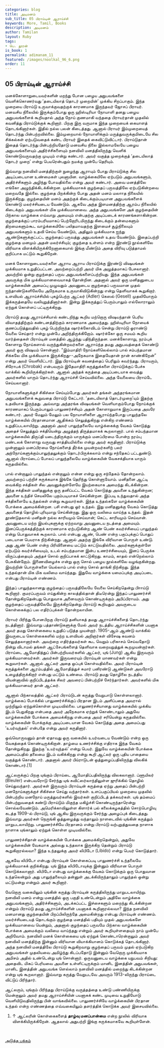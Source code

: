 ```yaml
---
categories: blog
title: அடிமனம்
sub_title: 05 பிராய்டின் ஆராய்ச்சி
keywords: More, Tamil, Books
description: அடிமனம்
author: Tamilan
layout: Ruby
tags:
- பெ. தூரன்
is_book: 1
permalink: adimanam_11
featured: /images/noolkal_96_6.png
order: 11
---
```



## 05 பிராய்டின் ஆராய்ச்சி

மனக்கோளாறுடையவர்களின் மறந்து போன பழைய அநுபவங்களை வெளிக்கொணர்வது ‘தடையிலாத் தொடர் முறையின்’ முக்கிய சிறப்பாகும். இந்த முறையை பிராய்டு உருவாக்குவதற்குக் காரணமாக இருந்தவர் ஜோசப் பிராயர். மனவசிய நிலையில் இருக்கும்போது ஒரு ஹிஸ்டிரியா நோயாளி தனது பழைய அநுபவங்களைக் கூறியதால் அந்த நோய் குணமாகி வந்ததை பிராயர்தான் முதலில் கவனித்து பிராய்டுக்குக் கூறினார். பிறகு இரு வருமாக இந்த முறையைக் கையாளத் தொடங்கினார்கள். இதில் நல்ல பலன் கிடைத்தது. ஆனால் பிராயர் இம்முறையைத் தொடர்ந்து பின்பற்றவில்லை. இம்முறையால் நோயாளிக்கும் மருத்துவருக்குமிடையே சில சிக்கல்கள் ஏற்படுவதைக் கண்ட பிராயர் இதைக் கைவிட்டுவிட்டார். பிராய்டுதான் இதைத் தொடர்ந்து பின்பற்றியதோடு மனவசிய நிலை இல்லாமலேயே பழைய அநுபவங்களையும் அதிர்ச்சிகளையும் நனவிலி மனத்திலிருந்து வெளிக் கொண்டுவருவதற்கு முடியும் என்று கண்டார். அவர் வகுத்த முறைக்குத் ‘தடையிலாத் தொடர் முறை’ என்று பெயரென்பதும் நமக்கு முன்பே தெரியும்.

இவ்வாறு நனவிலி மனத்திற்குள் நுழைந்து ஆராயும் போது பிராய்டுக்கு சில அடிப்படையான உண்மைகள் புலனாயின. வாழ்க்கையிலே ஏற்படும் அநுபவங்களும், அதிர்ச்சிகளும் அழிந்து போவதில்லை என்று அவர் கண்டார். அவை மனத்திலே எங்கோ அழுந்திக்கிடக்கின்றன. முக்கியமாகக் குழந்தைப் பருவத்திலே ஏற்படுகின்றவை ﻿மறைவதே இல்லை. குழந்தை பிறக்கின்ற போது அதன் மனம் மலாாத நிலையில் இருக்கிறது. குழந்தையின் மனம் அதற்குக் கிடைக்கும்படியான அநுபவங்களைக் கொண்டு மலர்ச்சியடைய வேண்டும். ஆகவே அந்த இளமனத்திற்கு ஆரம்ப நிலையில் கிடைக்கும் அநுபவங்கள் மிக முக்கியமானவை. அந்த அநுபவங்களே அக் குழந்தையின் பிற்கால வாழ்க்கை எவ்வாறு அமையும் என்பதற்கு அடிப்படைக் காரணங்களாகின்றன. குழந்தைக்குப் பாரம்பரியமாகப் பெற்றோரிடமிருந்து கிடைக்கும் தன்மைகளும் திறமைகளும்கூட வாழ்க்கையிலே பலிதமாவதற்கு இளமைச் சூழ்நிலையும் அநுபவங்களும் உதவி செய்ய வேண்டும், அதிலும் முக்கியமாக ஐந்து ஆண்டுகளுக்குட்பட்ட குழந்தைப் பருவத்து அநுபவங்கள் உதவ வேண்டும். இதைப்பற்றி குழந்தை மனமும் அதன் மலர்ச்சியும்; குழந்தை உள்ளம் என்ற இரண்டு நூல்களிலே விரிவாக விளக்கியிருக்கிறேனாகையால் இங்கு மீண்டும் அதை விரிவு படுத்தாமல் குறிப்பாக மட்டும் கூறுகிறேன்.

மனக் கோளாறுடையவர்களை ஆராய ஆராய பிராய்டுக்கு இரண்டு விஷயங்கள் முக்கியமாக உறுதிப்பட்டன. அவற்றைப்பற்றி அவர் மிக அழுத்தமாகப் பேசலானார். அவற்றில் ஒன்று குழந்தைப் பருவ அநுபவங்களைப்பற்றியது. இந்த அநுபவங்கள் அவருக்கு மிக முக்கியமானவையாகத் தோன்றின. அதனால் அவர் ஒரு மனிதனுடைய வாழ்க்கையின் அமைப்பு முழுவதும் அவனுடைய குழந்தைப் பருவமான முதல் ஐந்தாண்டுகளிலேயே அநேகமாக உருவாகிவிடுகின்றது என்று தெளிவாகக் கூறுகிறார். உளவியல் ஆராய்ச்சியில் புகழ்பெற்ற ஆட்லர் (Adler) கெஸல் (Gesell) முதலியோரும் இக்கருத்தையே வலியுறுத்தினார்கள். ﻿இன்று இக்கருத்துப் பெரும்பாலும் எல்லோராலும் ஏற்றுக் கொள்ளப் பட்டிருக்கிறது.

பிராய்டு தமது ஆராய்ச்சியால் கண்டறிந்து கூறிய மற்றொரு விஷயந்தான் பெரிய விவாதத்திற்கும் கண்டனத்திற்கும் காரணமாக அமைந்தது. ஹிஸ்டிரியா நோயைக் குணப்படுத்துவதில் புகழ் பெற்றிருந்த ஷார்க்கோவிடம் சென்று பிராய்டு ஓராண்டு வேலை செய்தார் என்று முன்பே அறிந்திருக்கிறோம். ஷார்க்கோ ஒரு சமயம் கூறிய வார்த்தைகள் பிராய்டின் மனத்தில் ஆழ்ந்து பதிந்திருந்தன. மனக்கோளாறு, நரம்புக் கோளாறு நோய்களால் வருந்துகின்றவர்களை ஆராய்ந்த தமது அநுபவத்தைக் கொண்டு அவர் ஒரு விஷயம் சொன்னார். “இம்மாதிரி நோய்களிலெல்லாம் பால் சம்பந்தமான சிக்கலே மிக முக்கியமாக இருக்கிறது--அநேகமாக இதையேதான் நான் காண்கிறேன்” என்று அவர் வெளியிட்டார். இது பிராய்டின் கவனத்தைப் பெரிதும் கவர்ந்தது. பிராயரும், சிரோபக் (Chrobak) என்பவரும் இதேமாதிரி கருத்துக்களை பிராய்டுக்குப் பேச்சு வாக்கில் கூறியிருக்கிறார்கள். ஆனால் அந்தக் கருத்தை அடிப்படையாக வைத்து அவர்களில் யாரும் தொடர்ந்து ஆராய்ச்சி செய்யவில்லை. அந்த வேலையை பிராய்டே செய்யலானார்.

நோயாளிகளுக்குச் சிகிச்சை செய்யும்போது அவர்கள் தங்கள் அந்தரங்கமான அநுபவங்களைக் கூறுவதை பிராய்டு கேட்டார். ‘தடையிலாத் தொடர்முறை’யும் இதற்கு உதவியாக இருந்தது. அவ்வாறு அந்தரங்க விஷயங்கள் வெளியாகும்போது நோய்க்குக் காரணமாகப் பெரும்பாலும் பாலுணர்ச்சியும் அதன் கோளாறுமாக இருப்பதை அவரே கண்டார். அவர் மேலும் மேலும் பல நோயாளிகளை ஆராய்ந்தபோது பாலுந்தலே வாழ்க்கையில் பிரதானமான ஆதிக்கம் செலுத்துகிறது என்கிற எண்ணம் உறுதிப்படலாயிற்று. அதனால் அவர் பாலுந்தலையே வாழ்க்கைக்கு வேகம் கொடுத்து அதைச் செலுத்தும் சக்தியென்று அழுத்தந் திருத்தமாகக் கூறலானார். பால் சம்பந்தமான வாழ்க்கையில் திருப்தி யடைந்திருக்கும் யாருக்கும் மனப்பிரமை போன்ற நரம்பு மண்டலக் கோளாறு வருவது சாத்தியமில்லை என்று அவர் கருதினார். பிராய்டுக்கு முன்னாலும் மனப்பிரமை நோய்களைத் தீர்க்க முயன்றவர்களிற் பலர் அந்நோய்களுக்கும்பாலுந்தலுக்கும் தொடர்பிருக்கலாம் என்று சந்தேகப் பட்டதுண்டு. ஆனால் பிராய்டைப் போலப் பாலுந்தலையே வாழ்க்கையின் வேகசக்தியாக யாரும் கருதவில்லை.

பால் என்றாலும் பாலுந்தல் என்றாலும் என்ன என்று ஒரு சந்தேகம் தோன்றலாம். அவற்றைப் பற்றிச் சுருக்கமாக இங்கே தெரிந்து கொள்ளுவோம். மனிதனை ஆட்டி வைக்கிற சக்திகள் சில அவனுக்குள்ளேயே இயற்கையாக அமைந்து கிடக்கின்றன. இந்த சக்திகள் மனிதனுக்கு ஒரு தனிப்பட்ட வேகம் கொடுத்து அவனை உந்துகின்றன; அவனை உந்திச் செயலிலே புகும்படியாகச் செய்கின்றன. இப்படி உந்துவதால் அந்த சக்திகளையே உந்தல்கள் என்று கூறுவார்கள். இந்த உந்தல்களே வாழ்க்கையின் போக்கை அமைக்கின்றன. பசி என்பது ஓர் உந்தல். இது மனிதனுக்கு வேகம் கொடுத்து அவனைத் தொழில் புரியுமாறு செய்கின்றது. இது ஒரு வலிமை வாய்ந்த உந்தல். இதன் தூண்டுதலால் மனிதன் நல்ல காரியமும் செய்வான்; கெட்ட காரியமும் செய்வான். அவனுடைய மற்ற இயல்புகளுக்கு ஏற்றவாறு அவனுடைய நடத்தை அமையும். இனப்பெருக்கத்திற்குக் காரணமாக ஏற்படுகின்ற ஆண் பெண் கவர்ச்சியைப் பாலுந்தல் என்று பொதுவாகக் கூறலாம். பால் என்பது ஆண், பெண் என்ற பகுப்புக்குப் பொதுப் படையான பெயராக நிற்கின்றது. ஆனால் அதற்கு இங்கே விரிவான பொருள் உண்டு. அது ஆண் பெண் என்ற பிரிவினையை மட்டும் காட்டுவதில்லை. அவர்களுக்குள்ளே ஏற்படும் கவர்ச்சியையும், உடல் சம்பந்தமான இன்ப உணர்ச்சியையும், இனப் பெருக்க விருப்பத்தையும் அந்தச் சொல் குறிப்பாகக் காட்டுகிறது. காமம், காதல் என்றெல்லாம் பேசுகின்றோம். இணைவிழைச்சு என்று ஒரு சொல் பழைய நூல்களிலே வழங்குகின்றது. இவற்றின் பொருள்களை யெல்லாம் பால் என்ற சொல் தாங்கி நிற்கிறது. இந்த உந்தல்தான் மிக மிக வலிமை வாய்ந்தது. இதுவே வாழ்க்கை யமைப்புக்கு அடிப்படை என்பது பிராய்டின் எண்ணம்.

இந்தப் பாலுந்தலானது குழந்தைப் பருவத்திலேயே வேலை செய்கிறதென்று பிாாய்டு கூறினார். குமரப்பருவம் எய்துகின்ற காலத்தில்தான் திடீரென்று இந்தப் பாலுணர்ச்சி தோன்றுகிறதென்பது பொதுவாக அனைவரும் கொண்டிருக்கும் அபிப்பிராயம். அது குழந்தைப் பருவத்திலேயே இருக்கிறதென்று பிராய்டு கூறியதும் அவருடைய கொள்கைக்குப் பல எதிர்ப்புக்கள் தோன்றலாயின.

பிராயர் பிரிந்து போனபிறகு பிராய்டு தனியாகத் தமது ஆராய்ச்சிகளைத் தொடர்ந்து நடத்தினார். இவ்வாறு பத்தாண்டுகளுக்கு மேல் அவர் நடத்திய ஆராய்ச்சிகளின் பயனாக அவர் தமது கொள்கையை உறுதிப் படுத்த முயன்றார். 1905-ஆம் ஆண்டு வாக்கில் இவருடைய கொள்கைகளில் மற்ற உளவியல் அறிஞர்கள் விசேஷ கவனம் செலுத்தலானார்கள். அவற்றை எதிர்த்தவர்கள் கூட வெறும் பரிகாசம் செய்வதோடு நின்று விடாமல் தங்கள் ஆட்சேபங்களைத் தெளிவாக வறையறுத்துக் கூறமுயன்றார்கள். பிராய்டை ஆமோதித்துப் பின்பற்றியவர்களில் ஆட்லர், யுங் (Jung) ஆகிய இருவரும் முக்கியமானவர்கள். அவர்கள் இருவரையும் பிராய்டின் மாணவர்கள் என்று கூறுவார்கள். ஆனால் ஆட்லர் அதை ஒப்புக் கொள்வதில்லை. அவர் பிராய்டின் கருத்துக்களை ஆரம்பத்தில் ஆமோதித்துச் சுமார் பனிரண்டு ஆண்டுகள் அவரோடு உழைத்திருக்கிறார் என்பது மட்டும் உண்மை. பிராய்டு தமது தொழிலை நடத்திய வியன்னாவில் குறிப்பிடத்தக்க சிலர் அவரைப் பின்பற்றிச் சேர்ந்தார்கள். அவர்களில் மிக முக்கியமானவர் தான் ஆட்லர்.

ஆனால் பிற்காலத்தில் ஆட்லர் பிராய்டுடன் கருத்து வேறுபாடு கொள்ளலானார். வாழ்க்கைப் போக்கில் பாலுணர்ச்சிக்குப் பிரதான இடம் அளிப்பதை அவரால் முற்றிலும் ஏற்றுக்கொள்ள முடியவில்லை. பாலுணர்ச்சியானது வாழ்க்கையில் முக்கிய இடம் பெறுகிறது என்பதை அவர் அநேகமாக ஏற்றுக் கொண்டாலும் அதுவே வாழ்க்கையின் போக்கை அமைக்கிறது என்பதை அவர் சரியென்று கருதவில்லை. வாழ்க்கையின் போக்குக்கு அடிப்படையான வேகம் கொடுத்து அதை அமைப்பது ‘உயர்வுந்தல்’ என்பதே என்று அவர் கருதினார்.

ஒவ்வொருவனும் தான் ஏதாவது ஒரு வகையில் உயர்வடைய வேண்டும் என்ற ஒரு வேகத்தைக் கொண்டிருக்கிறான். தாழ்மை உணர்ச்சிக்கு எதிராக இந்த வேகம் தோன்றுகிறது. இதற்கு ‘உயர்வுந்தல்’ என்று பெயர். இதுவே வாழ்க்கையின் போக்கை அமைப்பதில் தலைமை இடம் வகிக்கிறது என்று கூறி ஆட்லர் ஒரு புதிய ﻿பாதையை வகுத்துக் கொண்டார். அதனால் அவர் பிய்ராடுடன் ஒத்துழைப்பதிலிருந்து விலகிக் கொண்டார்.[1]

ஆட்லருக்குப் பிறகு யுங்கும் பிராய்டை ஆமோதிப்பதிலிருந்து விலகலானார். ப்ளூயிலர் (Bleuler) என்பவரோடு சேர்ந்து யுங் சுவிட்ஸர்லாந்திலுள்ள ஜுரிக்கில் தொழில் செய்துவந்தார். அவர்கள் இருவரும் பிராய்டின் கருத்தை ஏற்று அதைப் பின்பற்றி மனநோய்களுக்குச் சிகிச்சை செய்து வந்தார்கள். உளப்பகுப்பியல் முறையை முதலில் பின்பற்றிய மனநோய் மருத்துவர்களில் இவர்கள் குறிப்பிடத் தக்கவர்கள். யுங் தம்மைப் பின்பற்றுவதைக் கண்டு பிராய்டும் மிகுந்த மகிழ்ச்சி கொண்டிருந்தாரென்று சொல்லவேண்டும். அமெரிக்காவிலுள்ள கிளார்க் பல் கலைக்கழகத்தில் சொற்பொழிவு கடத்த 1909-ல் பிராய்டு, யுங் ஆகிய இருவருக்கும் சேர்ந்து அழைப்புக் கிடைத்தது. இவ்வாறு அவர்கள் நெருங்கி ஒத்துழைத்து வந்தாலும் நாளடைவில் யுங்கின் கருத்தும் மாறுபடலாயிற்று. பாலுணர்ச்சியே பிரதானம் என்று பிராய்டு வற்புறுத்துவதை நாளாக நாளாக யுங்காலும் ஏற்றுக் கொள்ள முடியவில்லை.

பாலுணர்ச்சிதான் வாழ்க்கையின் போக்கை அமைக்கிறதென்றும், அதுவே வாழ்க்கையின் வேகமாக அல்லது உந்தலாக இருக்கிற தென்றும் பிராய்டு கூறுகிறாரல்லவா? இந்த உந்தலுக்கு அவர் லிபிடோ (Libido) என்று பெயர் கொடுத்தார்.

ஆகவே லிபிடோ என்பது பிராய்டின் கொள்கைப்படி பாலுணர்ச்சி உந்தலையே முக்கியமாகக் குறிக்கிறது. யுங் இந்த லிபிடோவுக்கு இன்னும் விரிவான பொருள் கொடுக்கலானார். லிபிடோ என்பது வாழ்க்கைக்கு வேகம் கொடுக்கும் ஒரு பொதுவான உந்தலென்றும் அது பாலுந்தலையும் தன்னுள் அடக்கியிருந்தாலும் பாலுந்தல் ஒன்று மட்டுமன்று என்றும் அவர் கூறினார்.

வேறொரு வகையிலும் யுங்கின் கருத்து பிராய்டின் கருத்திலிருந்து மாறுபடலாயிற்று. நனவிலி மனம் என்று மனத்தில் ஒரு பகுதி உண்டென்றும் அதிலே வாழ்க்கை அநுபவங்களும், அதிர்ச்சிகளும், அடக்கப்பட்ட இச்சைகளும் மறைந்து கிடக்கின்றன என்றும் பிராய்டு தமது ஆராய்ச்சிகளின் பயனாகக் கூறினாரல்லவா? இந்த நனவிலி மனமானது குழந்தையின் பிறப்பிலிருந்தே அமைகின்றது என்பது பிராய்டின் எண்ணம். மலர்ச்சியடையத் தொடங்கும் குழந்தை மனத்தில் பதியும் முதல் அநுபவங்களே முக்கியமானவை யென்றும், அதனால் குழந்தைப் பருவமே பிற்கால வாழ்க்கையின் போக்கை அமைக்கும் வலிமை வாய்ந்தது என்றும் அவர் கூறியுள்ளதையும் நாம் முன்பே அறிவோம். நனவிலி மனக் கொள்கையை யுங் ஏற்றுக் கொண்டாரென்றாலும் அவர் நனவிலி மனத்திற்கு இன்னும் விரிவான வியாக்கியானம் கொடுக்கத் தொடங்கினார். அந்த நனவிலி மனத்திலே பிராய்டு கூறுகிறவாறு குழந்தைப் பருவம் முதல் ஏற்படுகிற அநுபவங்கள் முதலியவை அமிழ்ந்து கிடப்பதோடு இன்னும் வேறொரு முக்கியமாக அமிசம் அதில் உண்டென்று யுங் சொன்னார். ஒருவனுடைய வாழ்க்கை யநுபவம் சிறியது: அதைவிட மிகப் பெரியவை அவனை உள்ளிட்டிருக்கும் மானிட இனத்தின் அநுபவங்கள், மானிட இனத்தின் அநுபவங்க ளெல்லாம் நனவிலி மனத்தில் மறைந்து கிடக்கின்றன என்று யுங் கூறலானார். இவ்வாறு கருத்து வேறுபடவே அவரும் 1913-லிருந்து பிராய்டை விட்டுப் பிரிந்தார்.

ஆட்லரும், யுங்கும் பிரிந்தது பிராய்டுக்கு வருத்தத்தை உண்டு பண்ணியிருக்கு மென்றாலும் அவர் தமது ஆராய்ச்சியின் பயனாகக் கண்ட முடிவை உறுதியோடு வெளியிடுவதிலிருந்து பின் வாங்கவில்லை. பாலுணர்ச்சியே வாழ்க்கையின் பிரதான உந்தல் என்ற எண்ணத்தை எவ்வகையிலும் தளர்த்திக் கொடுக்க அவர் இசையவில்லை.

  1. ↑ ஆட்லரின் கொள்கைகளைத் **தாழ்வு மனப்பான்மை** என்ற நூலில் விரிவாக விளக்கியிருக்கிறேன். ஆதலால் அதுபற்றி இங்கு சுருக்கமாகவே கூறியுள்ளேன்.

﻿

[அடுத்த பக்கம்](adimanam_12)